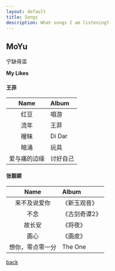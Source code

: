 ```yaml
---
layout: default
title: Songs
description: What songs I am listening?
---
```


## MoYu

宁缺毋滥

**My Likes**

#### 王菲
|Name|Album|
|:-:|:-|
|红豆|唱游|
|流年|王菲|
|暧昧|Di Dar|
|暗涌|玩具|
|爱与痛的边缘|讨好自己|

#### 张靓颖
|Name|Album|
|:-:|:-|
|来不及说爱你|《新玉观音》|
|不念|《古剑奇谭2》|
|故长安|《将夜》|
|画心|《画皮》|
|想你，零点零一分|The One|

[back](../../)
